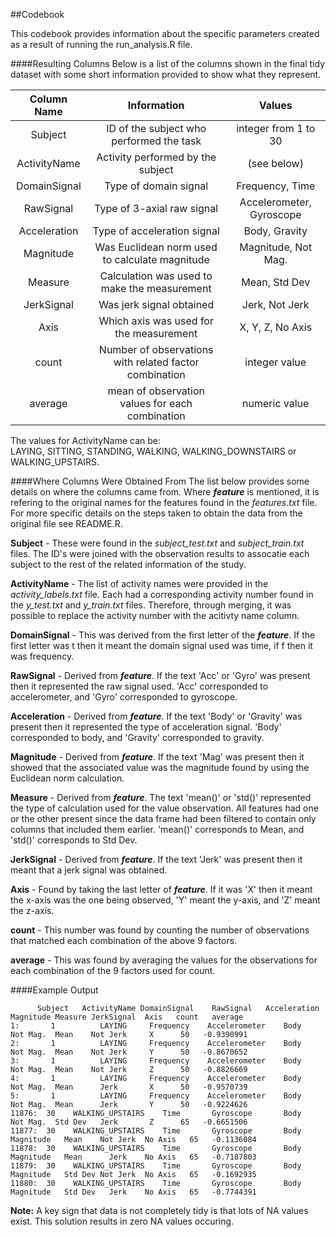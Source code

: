 ##Codebook

This codebook provides information about the specific parameters created as a result of running the run_analysis.R file.

####Resulting Columns
Below is a list of the columns shown in the final tidy dataset with some short information provided to show what they represent. 

| Column Name     |                     Information                       |         Values          |
| :-----------:   |:-----------------------------------------------------:|:-----------------------:|
| Subject         | ID of the subject who performed the task              | integer from 1 to 30    |
| ActivityName    | Activity performed by the subject                     | (see below)             |
| DomainSignal    | Type of domain signal                                 | Frequency, Time         |
| RawSignal       | Type of 3-axial raw signal                            | Accelerometer, Gyroscope|
| Acceleration    | Type of acceleration signal                           | Body, Gravity           |
| Magnitude       | Was Euclidean norm used to calculate magnitude        | Magnitude, Not Mag.     |
| Measure         | Calculation was used to make the measurement          | Mean, Std Dev           |
| JerkSignal      | Was jerk signal obtained                              | Jerk, Not Jerk          |
| Axis            | Which axis was used for the measurement               | X, Y, Z, No Axis        |
| count           | Number of observations with related factor combination| integer value           |
| average         | mean of observation values for each combination       | numeric value           |

The values for ActivityName can be:  
LAYING, SITTING, STANDING, WALKING, WALKING_DOWNSTAIRS or WALKING_UPSTAIRS.


####Where Columns Were Obtained From
The list below provides some details on where the columns came from. Where ***feature*** is mentioned, it is refering to the original names for the features found in the *features.txt* file. For more specific details on the steps taken to obtain the data from the original file see README.R. 

**Subject** - These were found in the *subject_test.txt* and *subject_train.txt* files. The ID's were joined with the observation results to assocatie each subject to the rest of the related information of the study.

**ActivityName** - The list of activity names were provided in the *activity_labels.txt* file. Each had a corresponding activity number found in the *y_test.txt* and *y_train.txt* files. Therefore, through merging, it was possible to replace the activity number with the acitivty name column.

**DomainSignal** - This was derived from the first letter of the ***feature***. If the first letter was t then it meant the domain signal used was time, if f then it was frequency.

**RawSignal** - Derived from ***feature***. If the text 'Acc' or 'Gyro' was present then it represented the raw signal used. 'Acc' corresponded to accelerometer, and 'Gyro' corresponded to gyroscope.

**Acceleration** - Derived from ***feature***. If the text 'Body' or 'Gravity' was present then it represented the type of acceleration signal. 'Body' corresponded to body, and 'Gravity' corresponded to gravity.

**Magnitude** - Derived from ***feature***. If the text 'Mag' was present then it showed that the associated value was the magnitude found by using the Euclidean norm calculation.

**Measure** - Derived from ***feature***. The text 'mean()' or 'std()' represented the type of calculation used for the value observation. All features had one or the other present since the data frame had been filtered to contain only columns that included them earlier. 'mean()' corresponds to Mean, and 'std()' corresponds to Std Dev.

**JerkSignal** - Derived from ***feature***. If the text 'Jerk' was present then it meant that a jerk signal was obtained.

**Axis** - Found by taking the last letter of ***feature***. If it was 'X' then it meant the x-axis was the one being observed, 'Y' meant the y-axis, and 'Z' meant the z-axis.

**count** - This number was found by counting the number of observations that matched each combination of the above 9 factors.

**average** - This was found by averaging the values for the observations for each combination of the 9 factors used for count.


####Example Output

          Subject   ActivityName DomainSignal    RawSignal   Acceleration Magnitude Measure JerkSignal  Axis   count   average
    1:       1          LAYING     Frequency    Accelerometer    Body     Not Mag.  Mean    Not Jerk     X      50   -0.9390991
    2:       1          LAYING     Frequency    Accelerometer    Body     Not Mag.  Mean    Not Jerk     Y      50   -0.8670652
    3:       1          LAYING     Frequency    Accelerometer    Body     Not Mag.  Mean    Not Jerk     Z      50   -0.8826669
    4:       1          LAYING     Frequency    Accelerometer    Body     Not Mag.  Mean      Jerk       X      50   -0.9570739
    5:       1          LAYING     Frequency    Accelerometer    Body     Not Mag.  Mean      Jerk       Y      50   -0.9224626
    11876:  30    WALKING_UPSTAIRS    Time       Gyroscope       Body     Not Mag.  Std Dev   Jerk       Z      65   -0.6651506
    11877:  30    WALKING_UPSTAIRS    Time       Gyroscope       Body   Magnitude   Mean    Not Jerk  No Axis   65   -0.1136084
    11878:  30    WALKING_UPSTAIRS    Time       Gyroscope       Body   Magnitude   Mean      Jerk    No Axis   65   -0.7187803
    11879:  30    WALKING_UPSTAIRS    Time       Gyroscope       Body   Magnitude   Std Dev Not Jerk  No Axis   65   -0.1692935
    11880:  30    WALKING_UPSTAIRS    Time       Gyroscope       Body   Magnitude   Std Dev   Jerk    No Axis   65   -0.7744391


**Note:** A key sign that data is not completely tidy is that lots of NA values exist. This solution results in zero NA values occuring.
